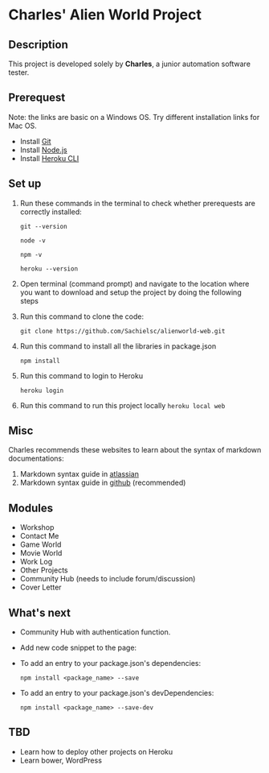 # Charles' Alien World Project

## Description
This project is developed solely by **Charles**, a junior automation software tester.

## Prerequest
Note: the links are basic on a Windows OS. Try different installation links for Mac OS.
* Install [Git](https://git-scm.com/downloads)
* Install [Node.js](https://nodejs.org/en/)
* Install [Heroku CLI](https://devcenter.heroku.com/articles/heroku-cli#download-and-install)

## Set up
1. Run these commands in the terminal to check whether prerequests are correctly installed:

   `git --version`
   
   `node -v`
   
   `npm -v`
   
   `heroku --version`
2. Open terminal (command prompt) and navigate to the location where you want to download and setup the project by doing the following steps
3. Run this command to clone the code:

   `git clone https://github.com/Sachielsc/alienworld-web.git`
4. Run this command to install all the libraries in package.json

   `npm install`
5. Run this command to login to Heroku

   `heroku login`
6. Run this command to run this project locally
   `heroku local web`

## Misc
Charles recommends these websites to learn about the syntax of markdown documentations:
1. Markdown syntax guide in [atlassian](https://confluence.atlassian.com/bitbucketserver/markdown-syntax-guide-776639995.html)
2. Markdown syntax guide in [github](https://guides.github.com/features/mastering-markdown/#examples) (recommended)

## Modules

* Workshop
* Contact Me
* Game World
* Movie World
* Work Log
* Other Projects
* Community Hub (needs to include forum/discussion)
* Cover Letter

## What's next
* Community Hub with authentication function.
* Add new code snippet to the page:
* To add an entry to your package.json's dependencies:

  `npm install <package_name> --save`
* To add an entry to your package.json's devDependencies:

  `npm install <package_name> --save-dev`

## TBD
* Learn how to deploy other projects on Heroku
* Learn bower, WordPress